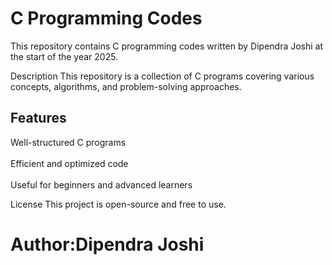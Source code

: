 # C Programming Codes
 This repository contains C programming codes written by Dipendra Joshi at the start of the year 2025.

Description
This repository is a collection of C programs covering various concepts, algorithms, and problem-solving approaches.

## Features  
Well-structured C programs  <br>  
Efficient and optimized code  <br>  
Useful for beginners and advanced learners  


License
This project is open-source and free to use.

# Author:Dipendra Joshi

